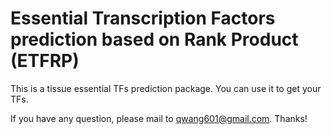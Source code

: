 # Essential Transcription Factors prediction based on Rank Product (ETFRP)

This is a tissue essential TFs prediction package. You can use it to get your TFs.

If you have any question, please mail to qwang601@gmail.com. Thanks!

